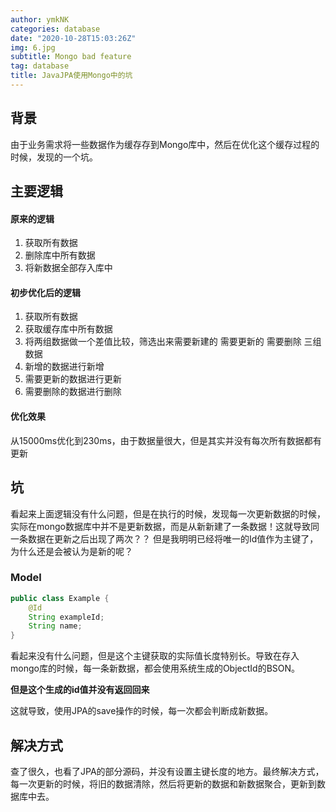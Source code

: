 ```yaml
---
author: ymkNK
categories: database
date: "2020-10-28T15:03:26Z"
img: 6.jpg
subtitle: Mongo bad feature
tag: database
title: JavaJPA使用Mongo中的坑
---
```

## 背景
由于业务需求将一些数据作为缓存存到Mongo库中，然后在优化这个缓存过程的时候，发现的一个坑。

## 主要逻辑
#### 原来的逻辑
1. 获取所有数据
2. 删除库中所有数据
3. 将新数据全部存入库中

#### 初步优化后的逻辑
1. 获取所有数据
2. 获取缓存库中所有数据
3. 将两组数据做一个差值比较，筛选出来需要新建的 需要更新的 需要删除 三组数据
4. 新增的数据进行新增
5. 需要更新的数据进行更新
6. 需要删除的数据进行删除

#### 优化效果
从15000ms优化到230ms，由于数据量很大，但是其实并没有每次所有数据都有更新

## 坑
看起来上面逻辑没有什么问题，但是在执行的时候，发现每一次更新数据的时候，实际在mongo数据库中并不是更新数据，而是从新新建了一条数据！这就导致同一条数据在更新之后出现了两次？？
但是我明明已经将唯一的Id值作为主键了，为什么还是会被认为是新的呢？

### Model

``` java
public class Example {
    @Id
    String exampleId;
    String name;
}
```

看起来没有什么问题，但是这个主键获取的实际值长度特别长。导致在存入mongo库的时候，每一条新数据，都会使用系统生成的ObjectId的BSON。

**但是这个生成的id值并没有返回回来**

这就导致，使用JPA的save操作的时候，每一次都会判断成新数据。

## 解决方式

查了很久，也看了JPA的部分源码，并没有设置主键长度的地方。最终解决方式，每一次更新的时候，将旧的数据清除，然后将更新的数据和新数据聚合，更新到数据库中去。

